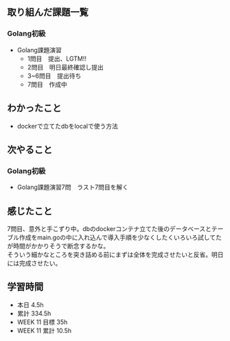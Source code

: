 ## 取り組んだ課題一覧 
 ### Golang初級
 - Golang課題演習
   - 1問目　提出、LGTM!!
   - 2問目　明日最終確認し提出
   - 3~6問目　提出待ち
   - 7問目　作成中　

 ## わかったこと 
 - dockerで立てたdbをlocalで使う方法

 ## 次やること 
 ### Golang初級
 - Golang課題演習7問　ラスト7問目を解く

 ## 感じたこと 
 7問目、意外と手こずり中。dbのdockerコンテナ立てた後のデータベースとテーブル作成をmain.goの中に入れ込んで導入手順を少なくしたくいろいろ試してたが時間がかかりそうで断念するかな。  
 そういう細かなところを突き詰める前にまずは全体を完成させたいと反省。明日には完成させたい。

 ## 学習時間 
 - 本日 4.5h 
 - 累計 334.5h 
 - WEEK 11 目標 35h 
 - WEEK 11 累計 10.5h
